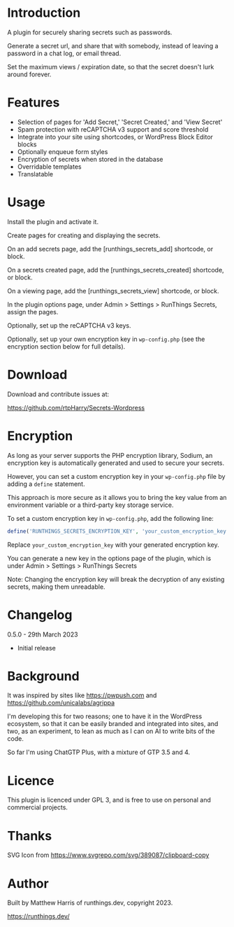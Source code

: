 # Introduction
A plugin for securely sharing secrets such as passwords.

Generate a secret url, and share that with somebody, instead of leaving a 
password in a chat log, or email thread.

Set the maximum views / expiration date, so that the secret doesn't lurk around
forever.

# Features
  - Selection of pages for 'Add Secret,' 'Secret Created,' and 'View Secret'
  - Spam protection with reCAPTCHA v3 support and score threshold
  - Integrate into your site using shortcodes, or WordPress Block Editor blocks
  - Optionally enqueue form styles
  - Encryption of secrets when stored in the database
  - Overridable templates
  - Translatable

# Usage
Install the plugin and activate it.

Create pages for creating and displaying the secrets.

On an add secrets page, add the [runthings_secrets_add] shortcode, or block.

On a secrets created page, add the [runthings_secrets_created] shortcode, or
block.

On a viewing page, add the [runthings_secrets_view] shortcode, or block.

In the plugin options page, under Admin > Settings > RunThings Secrets, assign
the pages.

Optionally, set up the reCAPTCHA v3 keys.

Optionally, set up your own encryption key in `wp-config.php` (see the 
encryption section below for full details).

# Download
Download and contribute issues at:

https://github.com/rtpHarry/Secrets-Wordpress

# Encryption
As long as your server supports the PHP encryption library, Sodium, an 
encryption key is automatically generated and used to secure your secrets. 

However, you can set a custom encryption key in your `wp-config.php` file by 
adding a `define` statement. 

This approach is more secure as it allows you to bring the key value from an 
environment variable or a third-party key storage service.

To set a custom encryption key in `wp-config.php`, add the following line:

```php
define('RUNTHINGS_SECRETS_ENCRYPTION_KEY', 'your_custom_encryption_key');
```

Replace `your_custom_encryption_key` with your generated encryption key.

You can generate a new key in the options page of the plugin, which is under
Admin > Settings > RunThings Secrets

Note: Changing the encryption key will break the decryption of any existing 
secrets, making them unreadable.

# Changelog
0.5.0 - 29th March 2023
  - Initial release

# Background 
It was inspired by sites like https://pwpush.com and 
https://github.com/unicalabs/agrippa

I'm developing this for two reasons; one to have it in the WordPress ecosystem,
so that it can be easily branded and integrated into sites, and two, as an 
experiment, to lean as much as I can on AI to write bits of the code. 

So far I'm using ChatGTP Plus, with a mixture of GTP 3.5 and 4.

# Licence
This plugin is licenced under GPL 3, and is free to use on personal and 
commercial projects.

# Thanks
SVG Icon from https://www.svgrepo.com/svg/389087/clipboard-copy

# Author
Built by Matthew Harris of runthings.dev, copyright 2023.

https://runthings.dev/